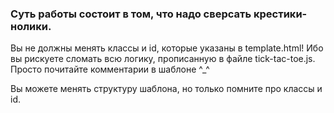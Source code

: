 ### Суть работы состоит в том, что надо сверсать крестики-нолики.

Вы не должны менять классы и id, которые указаны в template.html!
Ибо вы рискуете сломать всю логику, прописанную в файле tick-tac-toe.js. Просто почитайте комментарии в шаблоне ^_^

Вы можете менять структуру шаблона, но только помните про классы и id.

